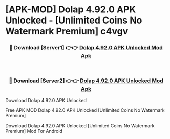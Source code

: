 # [APK-MOD] Dolap 4.92.0 APK Unlocked - [Unlimited Coins No Watermark Premium] c4vgv



<div align="center">
<h3>🔴 Download [Server1] 👉👉 <a href="https://momento.my/?title=Dolap_4.92.0_APK_Unlocked">Dolap 4.92.0 APK Unlocked Mod Apk</a></h3><br>

<h3>🔴 Download [Server2] 👉👉 <a href="https://momento.my/?title=Dolap_4.92.0_APK_Unlocked">Dolap 4.92.0 APK Unlocked Mod Apk</a></h3>
</div>



Download Dolap 4.92.0 APK Unlocked 

Free APK MOD Dolap 4.92.0 APK Unlocked [Unlimited Coins No Watermark Premium]

Download Dolap 4.92.0 APK Unlocked [Unlimited Coins No Watermark Premium] Mod For Android
